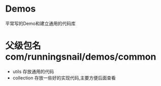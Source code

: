 # Demos
平常写的Demo和建立通用的代码库
# 父级包名 com/runningsnail/demos/common
- utils 
存放通用的代码
- collection
存放一些好的实现代码,主要方便后面查看
  
